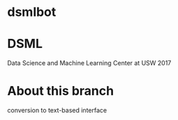 # dsmlbot
# DSML
Data Science and Machine Learning Center at USW 2017
# About this branch
conversion to text-based interface
